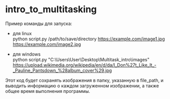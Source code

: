 # intro_to_multitasking

Пример команды для запуска:

* для linux  
python script.py /path/to/save/directory https://example.com/image1.jpg https://example.com/image2.jpg

* для windows  
python script.py "C:\Users\User\Desktop\Multitask_intro\images" https://upload.wikimedia.org/wikipedia/en/d/da/I_Don%27t_Like_It_-_Pauline_Pantsdown_%28album_cover%29.jpg


Этот код будет сохранять изображения в папку, указанную в file_path, и выводить информацию о каждом загруженном изображении, а также общее время выполнения программы.
